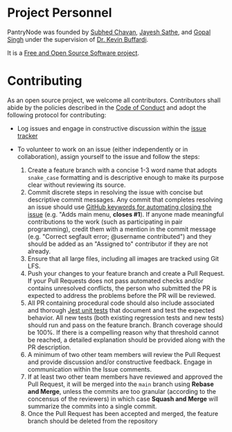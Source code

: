 # Project Personnel

PantryNode was founded by [Subhed Chavan](https://github.com/subhed), [Jayesh Sathe](https://github.com/Jayesh-sathe), and [Gopal Singh](https://github.com/gopalsingh112) under the supervision of [Dr. Kevin Buffardi](https://github.com/kbuffardi).

It is a [Free and Open Source Software project](LICENSE).

# Contributing

As an open source project, we welcome all contributors. Contributors shall abide by the policies described in the [Code of Conduct](Code_of_Conduct.md) and adopt the following protocol for contributing:

* Log issues and engage in constructive discussion within the [issue tracker](/Issues)
* To volunteer to work on an issue (either independently or in collaboration), assign yourself to the issue and follow the steps:

    1. Create a feature branch with a concise 1-3 word name that adopts `snake_case` formatting and is descriptive enough to make its purpose clear without reviewing its source.
    2. Commit discrete steps in resolving the issue with concise but descriptive commit messages. Any commit that completes resolving an issue should use [GitHub keywords for automating closing the issue](https://docs.github.com/en/issues/tracking-your-work-with-issues/linking-a-pull-request-to-an-issue) (e.g. "Adds main menu, **closes #1**). If anyone made meaningful contributions to the work (such as participating in pair programming), credit them with a mention in the commit message (e.g. "Correct segfault error; @username contributed") and they should be added as an "Assigned to" contributor if they are not already.
    3. Ensure that all large files, including all images are tracked using Git LFS.
    4. Push your changes to your feature branch and create a Pull Request. If your Pull Requests does not pass automated checks and/or contains unresolved conflicts, the person who submitted the PR is expected to address the problems before the PR will be reviewed.
    5. All PR containing procedural code should also include associated and thorough [Jest unit tests](https://jestjs.io/) that document and test the expected behavior. All new tests (both existing regression tests and new tests) should run and pass on the feature branch. Branch coverage should be 100\%. If there is a compelling reason why that threshold cannot be reached, a detailed explanation should be provided along with the PR description.
    6. A minimum of two other team members will review the Pull Request and provide discussion and/or constructive feedback. Engage in communication within the Issue comments.
    7. If at least two other team members have reviewed and approved the Pull Request, it will be merged into the `main` branch using **Rebase and Merge**, unless the commits are too granular (according to the concensus of the reviewers) in which case **Squash and Merge** will summarize the commits into a single commit.
    8. Once the Pull Request has been accepted and merged, the feature branch should be deleted from the repository